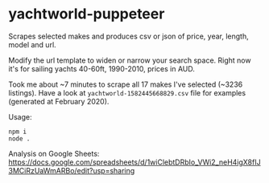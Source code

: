 # yachtworld-puppeteer

Scrapes selected makes and produces csv or json of price, year, length, model and url.

Modify the url template to widen or narrow your search space. Right now it's for sailing yachts 40-60ft, 1990-2010, prices in AUD.

Took me about ~7 minutes to scrape all 17 makes I've selected (~3236 listings). Have a look at `yachtworld-1582445668829.csv` file for examples (generated at February 2020).

Usage:

```
npm i
node .
```

Analysis on Google Sheets: https://docs.google.com/spreadsheets/d/1wiClebtDRbIo_VWi2_neH4igX8fIJ3MCiRzUaWmARBo/edit?usp=sharing
